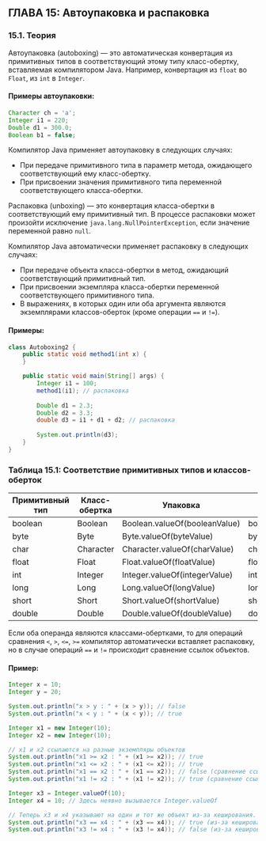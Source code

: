 ## ГЛАВА 15: Автоупаковка и распаковка

### 15.1. Теория

Автоупаковка (autoboxing) — это автоматическая конвертация из примитивных типов в соответствующий этому типу класс-обертку, вставляемая компилятором Java. Например, конвертация из `float` во `Float`, из `int` в `Integer`.

#### Примеры автоупаковки:
```java
Character ch = 'a';
Integer i1 = 220;
Double d1 = 300.0;
Boolean b1 = false;
```

Компилятор Java применяет автоупаковку в следующих случаях:
- При передаче примитивного типа в параметр метода, ожидающего соответствующий ему класс-обертку.
- При присвоении значения примитивного типа переменной соответствующего класса-обертки.

Распаковка (unboxing) — это конвертация класса-обертки в соответствующий ему примитивный тип. В процессе распаковки может произойти исключение `java.lang.NullPointerException`, если значение переменной равно `null`.

Компилятор Java автоматически применяет распаковку в следующих случаях:
- При передаче объекта класса-обертки в метод, ожидающий соответствующий примитивный тип.
- При присвоении экземпляра класса-обертки переменной соответствующего примитивного типа.
- В выражениях, в которых один или оба аргумента являются экземплярами классов-оберток (кроме операции `==` и `!=`).

#### Примеры:
```java
class Autoboxing2 {
    public static void method1(int x) {
    }

    public static void main(String[] args) {
        Integer i1 = 100; 
        method1(i1); // распаковка
        
        Double d1 = 2.3; 
        Double d2 = 3.3; 
        double d3 = i1 + d1 + d2; // распаковка
        
        System.out.println(d3);
    }
}
```

### Таблица 15.1: Соответствие примитивных типов и классов-оберток

| Примитивный тип | Класс-обертка | Упаковка | Распаковка |
|-----------------|----------------|----------|------------|
| boolean         | Boolean        | Boolean.valueOf(booleanValue) | booleanObject.booleanValue() |
| byte            | Byte           | Byte.valueOf(byteValue) | byteObject.byteValue() |
| char            | Character      | Character.valueOf(charValue) | characterObject.charValue() |
| float           | Float          | Float.valueOf(floatValue) | floatObject.floatValue() |
| int             | Integer        | Integer.valueOf(integerValue) | integerObject.integerValue() |
| long            | Long           | Long.valueOf(longValue) | longObject.longValue() |
| short           | Short          | Short.valueOf(shortValue) | shortObject.shortValue() |
| double          | Double         | Double.valueOf(doubleValue) | doubleObject.doubleValue() |

Если оба операнда являются классами-обертками, то для операций сравнения `<`, `>`, `<=`, `>=` компилятор автоматически вставляет распаковку, но в случае операций `==` и `!=` происходит сравнение ссылок объектов.

#### Пример:
```java
Integer x = 10; 
Integer y = 20; 

System.out.println("x > y : " + (x > y)); // false 
System.out.println("x < y : " + (x < y)); // true 

Integer x1 = new Integer(10); 
Integer x2 = new Integer(10); 

// x1 и x2 ссылаются на разные экземпляры объектов
System.out.println("x1 >= x2 : " + (x1 >= x2)); // true 
System.out.println("x1 <= x2 : " + (x1 <= x2)); // true 
System.out.println("x1 == x2 : " + (x1 == x2)); // false (сравнение ссылок)
System.out.println("x1 != x2 : " + (x1 != x2)); // true (сравнение ссылок)

Integer x3 = Integer.valueOf(10); 
Integer x4 = 10; // Здесь неявно вызывается Integer.valueOf 

// Теперь x3 и x4 указывают на один и тот же объект из-за кеширования.
System.out.println("x3 == x4 : " + (x3 == x4)); // true (из-за кеширования)
System.out.println("x3 != x4 : " + (x3 != x4)); // false (из-за кеширования)
```

